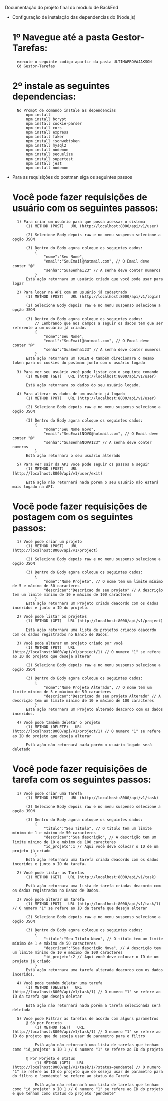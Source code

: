 Documentação do projeto final do modulo de BackEnd 

+ Configuração de instalação das dependencias do (Node.js)

    # 1º Navegue até a pasta Gestor-Tarefas:
        execute o seguinte codigo apartir da pasta ULTIMAPROVAJAKSON
        Cd Gestor-Tarefas

    # 2º instale as seguintes dependencias:
        No Prompt de comando instale as dependencias 
            npm install
            npm install bcrypt 
            npm install cookie-parser 
            npm install cors
            npm install express
            npm install faker
            npm install jsonwebtoken
            npm install mysql2
            npm install nodemon
            npm install sequelize
            npm install supertest
            npm install jest 
            npm install nodemon

+ Para as requisições do postman siga os seguintes passos
    # Você pode fazer requisições de usuário com os seguintes passos: 
        1) Para criar um usuário para que possa acessar o sistema
            (1) METHOD (POST)   URL (http://localhost:8000/api/v1/user)

            (2) Selecione Body depois raw e no menu suspenso selecione a opção JSON

            (3) Dentro do Body agora coloque os seguintes dados:
                {
                    "nome":"Seu Nome",
                    "email":"SeuEmail@hotmail.com", // O Email deve conter "@"
                    "senha":"SuaSenha123" // A senha deve conter numeros
                }
            Está ação retornara um usuário criado que você pode usar para logar
        
        2) Para logar na API com um usuário já cadastrado 
            (1) METHOD (POST)   URL (http://localhost:8000/api/v1/login)

            (2) Selecione Body depois raw e no menu suspenso selecione a opção JSON

            (3) Dentro do Body agora coloque os seguintes dados:
                // Lembrando que nos campos a seguir os dados tem que ser referente a um usuário já criado.
                {
                    "nome":"Seu Nome",
                    "email":"SeuEmail@hotmail.com", // O Email deve conter "@"
                    "senha":"SuaSenha123" // A senha deve conter numeros
                }
            Está ação retornara um TOKEN e também direcionara o mesmo token para os cookies do postman junto com o usuário logado

        3) Para ver seu usuário você pode listar com o seguinte comando
            (1) METHOD (GET)   URL (http://localhost:8000/api/v1/user)

            Está ação retornara os dados do seu usuário logado.
        
        4) Para alterar os dados de um usuário já logado
            (1) METHOD (PUT)   URL (http://localhost:8000/api/v1/user)

            (2) Selecione Body depois raw e no menu suspenso selecione a opção JSON

            (3) Dentro do Body agora coloque os seguintes dados:
                {
                    "nome":"Seu Nome novo",
                    "email":"SeuEmailNOVO@hotmail.com", // O Email deve conter "@"
                    "senha":"SuaSenhaNOVA123" // A senha deve conter numeros
                }
            Está ação retornara o seu usuário alterado
        
        5) Para ver sair da API voce pode seguir os passos a seguir
            (1) METHOD (POST)   URL (http://localhost:8000/api/v1/user/exit)

            Está ação não retornará nada porem o seu usuário não estará mais logado na API.


    # Você pode fazer requisições de postagem com os seguintes passos: 
        1) Você pode criar um projeto 
            (1) METHOD (POST)   URL (http://localhost:8000/api/v1/project)

            (2) Selecione Body depois raw e no menu suspenso selecione a opção JSON

            (3) Dentro do Body agora coloque os seguintes dados:
                {
                    "nome":"Nome Projeto", // O nome tem um limite mínimo de 5 e máximo de 50 caracteres
                    "descricao":"Descricao do seu projeto" // A descrição tem um limite mínimo de 10 e máximo de 100 caracteres
                }
            Está ação retornara um Projeto criado deacordo com os dados inceridos e junto o ID do projeto.
        
        2) Você pode listar os projetos 
            (1) METHOD (GET)   URL (http://localhost:8000/api/v1/project)

            Está ação retornara uma lista de projetos criados deacordo com os dados registrados no Banco de Dados.
    
        3) Você pode alterar um projeto criado por você 
            (1) METHOD (PUT)   URL (http://localhost:8000/api/v1/project/1) // O numero "1" se refere ao ID do projeto que deseja alterar

            (2) Selecione Body depois raw e no menu suspenso selecione a opção JSON

            (3) Dentro do Body agora coloque os seguintes dados:
                {
                    "nome":"Nome Projeto Alterado", // O nome tem um limite mínimo de 5 e máximo de 50 caracteres
                    "descricao":"Descricao do seu projeto Alterado" // A descrição tem um limite mínimo de 10 e máximo de 100 caracteres
                }
            Está ação retornara um Projeto alterado deacordo com os dados inceridos.
        
        4) Você pode também deletar o projeto
            (1) METHOD (DELETE)   URL (http://localhost:8000/api/v1/project/1) // O numero "1" se refere ao ID do projeto que deseja alterar

            Está ação não retornará nada porém o usuário logado será deletado
    
    # Você pode fazer requisições de tarefa com os seguintes passos: 
        1) Você pode criar uma Tarefa 
            (1) METHOD (POST)   URL (http://localhost:8000/api/v1/task)

            (2) Selecione Body depois raw e no menu suspenso selecione a opção JSON

            (3) Dentro do Body agora coloque os seguintes dados:
                {
                    "titulo":"Seu Titulo", // O titúlo tem um limite mínimo de 1 e máximo de 50 caracteres
                    "descricao":"Sua descrição", // A descrição tem um limite mínimo de 10 e máximo de 100 caracteres
                    "id_projeto":1 // Aqui você deve colocar o ID de um projeto já criado 
                }
            Está ação retornara uma tarefa criada deacordo com os dados inceridos e junto o ID da tarefa.
        
        2) Você pode listar as Tarefas
            (1) METHOD (GET)   URL (http://localhost:8000/api/v1/task)

            Está ação retornara uma lista de tarefa criadas deacordo com os dados registrados no Banco de Dados.
        
        3) Você pode alterar um tarefa
            (1) METHOD (PUT)   URL (http://localhost:8000/api/v1/task/1) // O numero "1" se refere ao ID da tarefa que deseja alterar

            (2) Selecione Body depois raw e no menu suspenso selecione a opção JSON

            (3) Dentro do Body agora coloque os seguintes dados:
                {
                    "titulo":"Seu Titulo Novo", // O titúlo tem um limite mínimo de 1 e máximo de 50 caracteres
                    "descricao":"Sua descrição Nova", // A descrição tem um limite mínimo de 10 e máximo de 100 caracteres
                    "id_projeto":2 // Aqui você deve colocar o ID de um projeto já criado 
                }
            Está ação retornara uma tarefa alterada deacordo com os dados inceridos.

        4) Você pode também deletar uma tarefa
            (1) METHOD (DELETE)   URL (http://localhost:8000/api/v1/task/1) // O numero "1" se refere ao ID da tarefa que deseja deletar

            Está ação não retornará nada porém a tarefa selecionada será deletada

        5) Voce pode Filtrar as tarefas de acordo com alguns parametros
            @ Só por Porjeto
                (1) METHOD (GET)   URL (http://localhost:8000/api/v1/task/1) // O numero "1" se refere ao ID do projeto que de seseja usar de parametro para o filtro

                Está ação não retornará uma lista de tarefas que tenham como "id_projeto" o ID 1 // O numero "1" se refere ao ID do projeto

            @ Por Porjeto e Status
                (1) METHOD (GET)   URL (http://localhost:8000/api/v1/task/1/?status=pendente) // O numero "1" se refere ao ID do projeto que de seseja usar de parametro para do filtro e "pendente" se refere ao status da Tarefa

                Está ação não retornará uma lista de tarefas que tenham como "id_projeto" o ID 1 // O numero "1" se refere ao ID do projeto e que tenham como status do projeto "pendente" 

